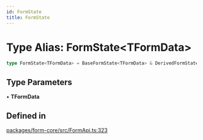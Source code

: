 ```yaml
---
id: FormState
title: FormState
---
```


# Type Alias: FormState\<TFormData\>

```ts
type FormState<TFormData> = BaseFormState<TFormData> & DerivedFormState<TFormData>;
```

## Type Parameters

• **TFormData**

## Defined in

[packages/form-core/src/FormApi.ts:323](https://github.com/TanStack/form/blob/main/packages/form-core/src/FormApi.ts#L323)
